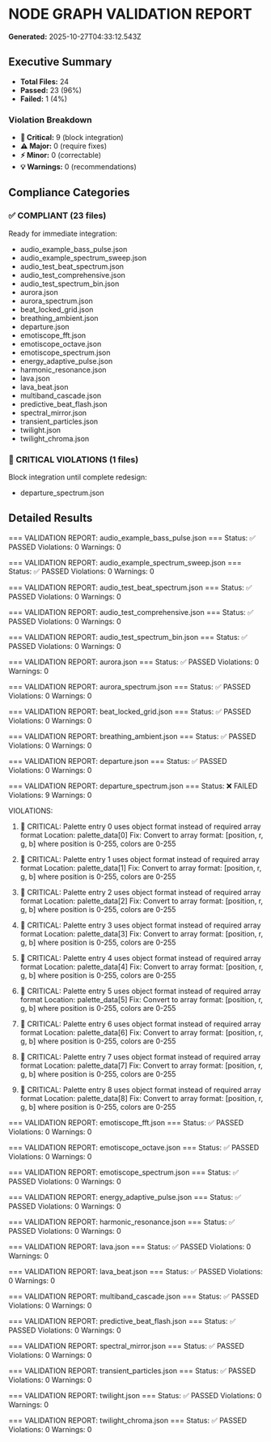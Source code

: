 # NODE GRAPH VALIDATION REPORT
**Generated:** 2025-10-27T04:33:12.543Z

## Executive Summary

- **Total Files:** 24
- **Passed:** 23 (96%)
- **Failed:** 1 (4%)

### Violation Breakdown
- **🚨 Critical:** 9 (block integration)
- **⚠️ Major:** 0 (require fixes)
- **⚡ Minor:** 0 (correctable)
- **💡 Warnings:** 0 (recommendations)

## Compliance Categories

### ✅ COMPLIANT (23 files)
Ready for immediate integration:
- audio_example_bass_pulse.json
- audio_example_spectrum_sweep.json
- audio_test_beat_spectrum.json
- audio_test_comprehensive.json
- audio_test_spectrum_bin.json
- aurora.json
- aurora_spectrum.json
- beat_locked_grid.json
- breathing_ambient.json
- departure.json
- emotiscope_fft.json
- emotiscope_octave.json
- emotiscope_spectrum.json
- energy_adaptive_pulse.json
- harmonic_resonance.json
- lava.json
- lava_beat.json
- multiband_cascade.json
- predictive_beat_flash.json
- spectral_mirror.json
- transient_particles.json
- twilight.json
- twilight_chroma.json

### 🚨 CRITICAL VIOLATIONS (1 files)
Block integration until complete redesign:
- departure_spectrum.json

## Detailed Results


=== VALIDATION REPORT: audio_example_bass_pulse.json ===
Status: ✅ PASSED
Violations: 0
Warnings: 0


=== VALIDATION REPORT: audio_example_spectrum_sweep.json ===
Status: ✅ PASSED
Violations: 0
Warnings: 0


=== VALIDATION REPORT: audio_test_beat_spectrum.json ===
Status: ✅ PASSED
Violations: 0
Warnings: 0


=== VALIDATION REPORT: audio_test_comprehensive.json ===
Status: ✅ PASSED
Violations: 0
Warnings: 0


=== VALIDATION REPORT: audio_test_spectrum_bin.json ===
Status: ✅ PASSED
Violations: 0
Warnings: 0


=== VALIDATION REPORT: aurora.json ===
Status: ✅ PASSED
Violations: 0
Warnings: 0


=== VALIDATION REPORT: aurora_spectrum.json ===
Status: ✅ PASSED
Violations: 0
Warnings: 0


=== VALIDATION REPORT: beat_locked_grid.json ===
Status: ✅ PASSED
Violations: 0
Warnings: 0


=== VALIDATION REPORT: breathing_ambient.json ===
Status: ✅ PASSED
Violations: 0
Warnings: 0


=== VALIDATION REPORT: departure.json ===
Status: ✅ PASSED
Violations: 0
Warnings: 0


=== VALIDATION REPORT: departure_spectrum.json ===
Status: ❌ FAILED
Violations: 9
Warnings: 0

VIOLATIONS:
1. 🚨 CRITICAL: Palette entry 0 uses object format instead of required array format
   Location: palette_data[0]
   Fix: Convert to array format: [position, r, g, b] where position is 0-255, colors are 0-255

2. 🚨 CRITICAL: Palette entry 1 uses object format instead of required array format
   Location: palette_data[1]
   Fix: Convert to array format: [position, r, g, b] where position is 0-255, colors are 0-255

3. 🚨 CRITICAL: Palette entry 2 uses object format instead of required array format
   Location: palette_data[2]
   Fix: Convert to array format: [position, r, g, b] where position is 0-255, colors are 0-255

4. 🚨 CRITICAL: Palette entry 3 uses object format instead of required array format
   Location: palette_data[3]
   Fix: Convert to array format: [position, r, g, b] where position is 0-255, colors are 0-255

5. 🚨 CRITICAL: Palette entry 4 uses object format instead of required array format
   Location: palette_data[4]
   Fix: Convert to array format: [position, r, g, b] where position is 0-255, colors are 0-255

6. 🚨 CRITICAL: Palette entry 5 uses object format instead of required array format
   Location: palette_data[5]
   Fix: Convert to array format: [position, r, g, b] where position is 0-255, colors are 0-255

7. 🚨 CRITICAL: Palette entry 6 uses object format instead of required array format
   Location: palette_data[6]
   Fix: Convert to array format: [position, r, g, b] where position is 0-255, colors are 0-255

8. 🚨 CRITICAL: Palette entry 7 uses object format instead of required array format
   Location: palette_data[7]
   Fix: Convert to array format: [position, r, g, b] where position is 0-255, colors are 0-255

9. 🚨 CRITICAL: Palette entry 8 uses object format instead of required array format
   Location: palette_data[8]
   Fix: Convert to array format: [position, r, g, b] where position is 0-255, colors are 0-255


=== VALIDATION REPORT: emotiscope_fft.json ===
Status: ✅ PASSED
Violations: 0
Warnings: 0


=== VALIDATION REPORT: emotiscope_octave.json ===
Status: ✅ PASSED
Violations: 0
Warnings: 0


=== VALIDATION REPORT: emotiscope_spectrum.json ===
Status: ✅ PASSED
Violations: 0
Warnings: 0


=== VALIDATION REPORT: energy_adaptive_pulse.json ===
Status: ✅ PASSED
Violations: 0
Warnings: 0


=== VALIDATION REPORT: harmonic_resonance.json ===
Status: ✅ PASSED
Violations: 0
Warnings: 0


=== VALIDATION REPORT: lava.json ===
Status: ✅ PASSED
Violations: 0
Warnings: 0


=== VALIDATION REPORT: lava_beat.json ===
Status: ✅ PASSED
Violations: 0
Warnings: 0


=== VALIDATION REPORT: multiband_cascade.json ===
Status: ✅ PASSED
Violations: 0
Warnings: 0


=== VALIDATION REPORT: predictive_beat_flash.json ===
Status: ✅ PASSED
Violations: 0
Warnings: 0


=== VALIDATION REPORT: spectral_mirror.json ===
Status: ✅ PASSED
Violations: 0
Warnings: 0


=== VALIDATION REPORT: transient_particles.json ===
Status: ✅ PASSED
Violations: 0
Warnings: 0


=== VALIDATION REPORT: twilight.json ===
Status: ✅ PASSED
Violations: 0
Warnings: 0


=== VALIDATION REPORT: twilight_chroma.json ===
Status: ✅ PASSED
Violations: 0
Warnings: 0

